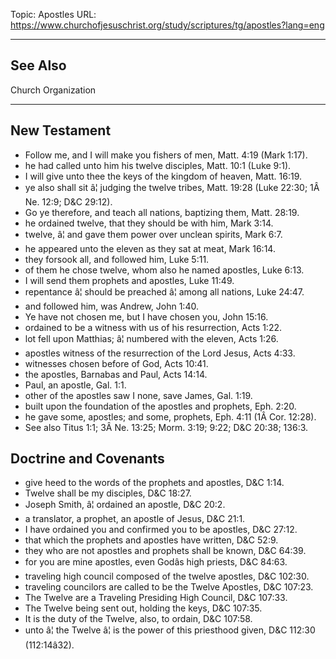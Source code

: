Topic: Apostles
URL: https://www.churchofjesuschrist.org/study/scriptures/tg/apostles?lang=eng

---

## See Also

Church Organization

---

## New Testament

- Follow me, and I will make you fishers of men, Matt. 4:19 (Mark 1:17).
- he had called unto him his twelve disciples, Matt. 10:1 (Luke 9:1).
- I will give unto thee the keys of the kingdom of heaven, Matt. 16:19.
- ye also shall sit â¦ judging the twelve tribes, Matt. 19:28 (Luke 22:30; 1Â Ne. 12:9; D&C 29:12).
- Go ye therefore, and teach all nations, baptizing them, Matt. 28:19.
- he ordained twelve, that they should be with him, Mark 3:14.
- twelve, â¦ and gave them power over unclean spirits, Mark 6:7.
- he appeared unto the eleven as they sat at meat, Mark 16:14.
- they forsook all, and followed him, Luke 5:11.
- of them he chose twelve, whom also he named apostles, Luke 6:13.
- I will send them prophets and apostles, Luke 11:49.
- repentance â¦ should be preached â¦ among all nations, Luke 24:47.
- and followed him, was Andrew, John 1:40.
- Ye have not chosen me, but I have chosen you, John 15:16.
- ordained to be a witness with us of his resurrection, Acts 1:22.
- lot fell upon Matthias; â¦ numbered with the eleven, Acts 1:26.
- apostles witness of the resurrection of the Lord Jesus, Acts 4:33.
- witnesses chosen before of God, Acts 10:41.
- the apostles, Barnabas and Paul, Acts 14:14.
- Paul, an apostle, Gal. 1:1.
- other of the apostles saw I none, save James, Gal. 1:19.
- built upon the foundation of the apostles and prophets, Eph. 2:20.
- he gave some, apostles; and some, prophets, Eph. 4:11 (1Â Cor. 12:28).
- See also Titus 1:1; 3Â Ne. 13:25; Morm. 3:19; 9:22; D&C 20:38; 136:3.

## Doctrine and Covenants

- give heed to the words of the prophets and apostles, D&C 1:14.
- Twelve shall be my disciples, D&C 18:27.
- Joseph Smith, â¦ ordained an apostle, D&C 20:2.
- a translator, a prophet, an apostle of Jesus, D&C 21:1.
- I have ordained you and confirmed you to be apostles, D&C 27:12.
- that which the prophets and apostles have written, D&C 52:9.
- they who are not apostles and prophets shall be known, D&C 64:39.
- for you are mine apostles, even Godâs high priests, D&C 84:63.
- traveling high council composed of the twelve apostles, D&C 102:30.
- traveling councilors are called to be the Twelve Apostles, D&C 107:23.
- The Twelve are a Traveling Presiding High Council, D&C 107:33.
- The Twelve being sent out, holding the keys, D&C 107:35.
- It is the duty of the Twelve, also, to ordain, D&C 107:58.
- unto â¦ the Twelve â¦ is the power of this priesthood given, D&C 112:30 (112:14â32).

